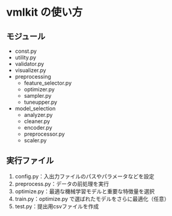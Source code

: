 # vmlkit の使い方

## モジュール

- const.py
- utility.py
- validator.py
- visualizer.py
- preprocessing
  - feature_selector.py
  - optimizer.py
  - sampler.py
  - tuneupper.py
- model_selection
  - analyzer.py
  - cleaner.py
  - encoder.py
  - preprocessor.py
  - scaler.py

## 実行ファイル

1. config.py：入出力ファイルのパスやパラメータなどを設定
2. preprocess.py：データの前処理を実行
3. optimize.py：最適な機械学習モデルと重要な特徴量を選択
4. train.py：optimize.py で選ばれたモデルをさらに最適化（任意）
5. test.py：提出用csvファイルを作成
